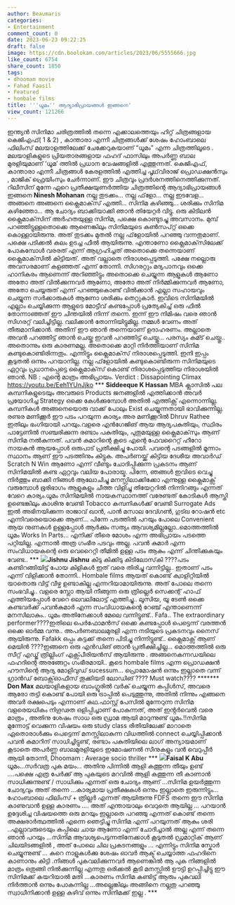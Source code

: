 ```yaml
---
author: Beaumaris
categories:
- Entertainment
comment_count: 0
date: 2023-06-23 09:22:25
draft: false
image: https://cdn.boolokam.com/articles/2023/06/5555666.jpg
like_count: 6754
share_count: 1850
tags:
- dhoomam movie
- Fahad Faasil
- Featured
- hombale films
title: '''ധൂമം'' ആദ്യാഭിപ്രായങ്ങൾ ഇങ്ങനെ'
view_count: 121266
---
```


ഇന്ത്യൻ സിനിമാ ചരിത്രത്തിൽ തന്നെ എക്കാലത്തെയും ഹിറ്റ് ചിത്രങ്ങളായ കെജിഎഫ്( 1 & 2) , കാന്താരാ എന്നീ ചിത്രങ്ങൾക്ക് ശേഷം ഹോംബാലെ ഫിലിംസ് മലയാളത്തിലേക്ക് ചേക്കേറുകയാണ് “ധൂമം” എന്ന ചിത്രത്തിലൂടെ . മലയാളികളുടെ പ്രിയതാരങ്ങളായ ഫഹദ് ഫാസിലും അപര്‍ണ്ണ ബാല മുരളിയുമാണ് ‘ധൂമ’ ത്തിൽ പ്രധാന വേഷങ്ങളിൽ എത്തുന്നത്. കെജിഎഫ്, കാന്താരാ എന്നീ ചിത്രങ്ങൾ കേരളത്തിൽ എത്തിച്ച പൃഥ്‌വിരാജ് പ്രൊഡക്ഷൻസും , മാജിക് ഫ്രെയിംസും ചേര്‍ന്നാണ്. ഈ ചിത്രവും പ്രദര്‍ശനത്തിനെത്തിക്കുന്നത്. റിലീസിന് മുന്നേ ഏറെ പ്രതീക്ഷയുണർത്തിയ ചിത്രത്തിന്റെ ആദ്യാഭിപ്രായങ്ങൾ ഇങ്ങനെ **Ninesh Mohanan** നല്ല തുടക്കം... നല്ല ഫ്‌ളോ... നല്ല ഇടവേള... അങ്ങനെ അങ്ങനെ ക്ലൈമാക്‌സ് എത്തി... സിനിമ കഴിഞ്ഞു... ശരിക്കും സിനിമ കഴിഞ്ഞോ... ആ ചോദ്യം ബാക്കിയാക്കി ഞാന്‍ തിയേറ്റര്‍ വിട്ടു. ഒരു കിടിലന്‍ ക്ലൈമാക്‌സിന് അര്‍ഹതയുള്ള സിനിമ, പക്ഷെ കൊണ്ടുടച്ചു അവസാനം. മുമ്പ് പറഞ്ഞിട്ടുള്ളതൊക്കെ ആണെങ്കിലും സിനിമയുടെ കണ്‍സപ്റ്റ് ഒക്കെ കൊള്ളായിരുന്നു. അത് തുടക്കം മുതല്‍ നല്ല ഫ്‌ളോയില്‍ പറഞ്ഞു വന്നതുമാണ്. പക്ഷെ പടിക്കല്‍ കലം ഉടച്ച ഫീല്‍ ആയിരുന്നു. എന്താണോ ക്ലൈമാക്‌സിലേക്ക് പോകുമ്പോള്‍ വരരത് എന്ന് ആഗ്രഹിച്ചത് അതൊക്കെ തന്നെയാണ് ക്ലൈമാക്‌സില്‍ കിട്ടിയത്. അത് വല്ലാതെ നിരാശപ്പെടുത്തി. പക്ഷേ നല്ലൊരു അവസരമാണ് കളഞ്ഞത് എന്ന് തോന്നി. സിഗരറ്റും മദ്യപാനവും ഒക്കെ ഹാനികരം ആണെന്ന് അറിഞ്ഞിട്ടും അതൊക്കെ ചെയ്യുന്ന ആളുകള്‍ ആണോ അതോ അത് വില്‍ക്കുന്നവര്‍ ആണോ, അതോ അത് നിര്‍മ്മിക്കുന്നവര്‍ ആണോ, അതോ ചെയ്യരുത് എന്ന് പറഞ്ഞുകൊണ്ട് വില്‍ക്കാന്‍ എല്ലാ സഹായവും ചെയ്യുന്ന സര്‍ക്കാരുകള്‍ ആണോ ശരിക്കും തെറ്റുകാര്‍. ഇവിടെ സിനിമയില്‍ എല്ലാം ചെയ്യിക്കുന്ന ആളുടെ മോട്ടീവ് കണ്ടപ്പോള്‍ പ്രത്യേകിച്ച് ഒരു ഫീല്‍ തോന്നാഞ്ഞത് ഈ ചിന്തയില്‍ നിന്ന് തന്നെ. ഇന്ന് ഈ നിമിഷം വരെ ഞാന്‍ സിഗരറ്റ് വലിച്ചിട്ടില്ല. വലിക്കാന്‍ തോന്നിയിട്ടുമില്ല. നമ്മള്‍ വേണം അത് തീരുമാനിക്കാന്‍. അതിന് ഈ ഞാന്‍ തന്നെയാണ് ഉദാഹരണം. അല്ലാതെ അവന്‍ പറഞ്ഞിട്ട് ഞാന്‍ ചെയ്തു ഇവന്‍ പറഞ്ഞിട്ട് ചെയ്തു... പരസ്യം കമ്ട് ചെയ്തു.. അതൊന്നും ഒരു കാരണമല്ല. അതൊക്കെ മാറ്റി നിര്‍ത്തിയാണ് സിനിമ കണ്ടുകൊണ്ടിരിന്നതും. എന്നിട്ടും ക്ലൈമാക്‌സ് നിരാശപ്പെടുത്തി. ഇനി ഇപ്പം കൂടുതല്‍ ഒന്നും പറയാനില്ല. നല്ല ഫ്‌ളോയില്‍ കണ്ടുകൊണ്ടിരുന്ന സിനിമയുടെ ഏറ്റവും പ്രധാനപ്പെട്ടെ ക്ലൈമാക്‌സ് കൊണ്ട് നിരാശപ്പെടുത്തിയ നിരാശയില്‍ ഞാന്‍. NB : എന്റെ മാത്രം അഭിപ്രായം. Verdict : Dissapointing Climax https://youtu.be/Eeh1YUnJjko *** **Siddeeque K Hassan** MBA ക്ലാസിൽ പല കമ്പനികളുടെയും അവരുടെ Products ജനങ്ങളിൽ എത്തിക്കാൻ അവർ പ്രയോഗിച്ച Strategy ഒക്കെ കേൾക്കുമ്പോൾ അതിൽ എത്തിക്സ് എന്നൊന്നില്ല. കമ്പനികൾ അങ്ങനെയൊരു വാക്ക് പോലും Exist ചെയ്യുന്നതായി ഭാവിക്കുന്നില്ല. രണ്ടര മണിക്കൂർ ഈ പടം പറയുന്ന കാര്യം അര മണിക്കൂറിൽ Dhruv Rathee ഇതിലും ഭംഗിയായി പറയും.വളരെ എൻഗേജിങ് ആയ ആദ്യപകുതിയും, സ്ഥിരം പാട്ടേണിൽ സഞ്ചരിക്കുന്ന രണ്ടാം പകുതിയും, പുതുമയുള്ള ക്ലൈമാക്‌സും ആണ് സിനിമ നൽകുന്നത്. പവൻ കുമാറിന്റെ കൂടെ എന്റെ ഫേവറൈറ്റ് ഹീറോ നായകൻ ആയപ്പോൾ ഒരുപാട് പ്രതീക്ഷിച്ചു പോയി. പവന്റെ പടങ്ങളിൽ മൂന്നാം സ്ഥാനം ആണ് ഈ പടത്തിനും കിട്ടുക. അപർണയ്ക്ക് കിട്ടിയ ദേശീയ അവാർഡ് Scratch N Win ആണോ എന്ന് വീണ്ടും ചോദിപ്പിക്കുന്ന പ്രകടനം ആണ് സിനിമയിൽ കണ്ട ഏറ്റവും വലിയ പോരായ്മ. പിന്നേ, ഞങ്ങൾ ഇവിടെ വെച്ചു നിർത്തും ബാക്കി നിങ്ങൾ ആലോചിച്ചു മനസ്സിലാക്കിക്കോ എന്നുള്ള ക്ലൈമാക്സ് വരുമ്പോൾ ഭൂരിഭാഗം ആളുകളും ചീത്ത വിളിച്ചു തിയേറ്ററിൽ നിന്നിറങ്ങും എന്നത് വേറെ കാര്യം.ധൂമം സിനിമയിൽ നായകസ്ഥാനത്ത് വരേണ്ടത് കോടികൾ ആസ്തി ഉണ്ടെങ്കിലും കാശിനു വേണ്ടി Tobacco കമ്പനികൾക്ക് വേണ്ടി Surrogate Ads ഇൽ അഭിനയിക്കുന്ന രാജാവ് ഖാൻ, പാൻ മസാല ദേവ്ഗൺ, ഗുട്ഖ റോഷൻ etc എന്നിവരെയൊക്കെ ആണ്... പിന്നേ പടത്തിൽ പറയും പോലെ Convenient ആയ നുണകൾ ഉള്ളപ്പോൾ ആർക്കും സത്യം ആവശ്യമില്ലല്ലോ..മൊത്തത്തിൽ ധൂമം Works In Parts... എനിക്ക് തീരെ മോശം എന്ന അഭിപ്രായം പടത്തെ പറ്റിയില്ല. എന്നാൽ അത്ര ഗംഭീര പടവും അല്ല. പവൻ കുമാർ എന്ന സംവിധായകന്റെ ഒരു വെറൈറ്റി തീമിൽ ഉള്ള പടം ആകും എന്ന് ചിന്തിക്കുകയും വേണ്ട.. *** **![](https://cdn.boolokam.com/articles/2023/06/5555666.jpg)Jishnu Jishnu** കിടു കിക്കിടു കിടിലോസ്‌കി ????പടം കണ്ടിറങ്ങിയിട്ട് പോയ കിളികൾ ഇത് വരെ തിരിച്ചു വന്നിട്ടില്ല.. ഇതാണ് പടം എന്ന് വിളിക്കാൻ തോന്നി.. Hombale films ആയത് കൊണ്ട് ക്വാളിറ്റിയിൽ യാതൊരു വിട്ട് വീഴ്ച ഉണ്ടാകില്ല എന്നറിയാമായിരുന്നു. അത് പോലെ തന്നെ സംഭവിച്ചു.. വളരെ സ്ലോ ആയി നീങ്ങുന്ന ഒരു ത്രില്ലെർ സെക്കന്റ്‌ ഹാഫ് എത്തിയപ്പോൾ വേറെ ലെവലിലോട്ട് എത്തിച്ചു.. ലൂസിയ, യൂ ടേൺ ഒക്കെ കണ്ടവർക്ക് പവൻകുമാർ എന്ന സംവിധായകന്റെ റേഞ്ച് എന്താണെന്ന് മനസിലാകും.. ധൂമം അതിനേക്കാൾ മേലെ വന്നിട്ടുണ്ട്.. Fafa.. The extraordinary performer????ഇതിലെ പെർഫോമൻസ് ഒക്കെ കണ്ടപ്പോൾ പെട്ടെന്ന് വരത്തൻ ഒക്കെ ഓർമ്മ വന്നു.. അപർണബാലമുരളി എന്ന നടിയുടെ പ്രകടനവും നൈസ് ആയിരുന്നു. Fafakk ഒപ്പം കട്ടക്ക് തന്നെ പിടിച്ചു നിന്നിട്ടുണ്ട്.. ക്ലൈമാക്സ്‌ ആണ് മെയിൻ ????ഇങ്ങനെ ഒരു എൻഡിങ് ഞാൻ പ്രതീക്ഷിച്ചില്ല... മൊത്തത്തിൽ ഒരു സീറ്റ്‌ എഡ്ജ് ത്രില്ലിംഗ് എക്സ്പീരിയൻസ് ആയിരുന്നു . അങ്ങനെകന്നഡയിലെ ഫഹദിന്റെ അരങ്ങേറ്റം ഗംഭീരമായി.. കൂടെ hombale films എന്ന പ്രൊഡക്ഷൻ ഹൗസിന്റെ ആദ്യ മോളിവുഡ് sucessum... പ്രൊമോഷൻ ഒന്നും ഇല്ലാതെ വന്ന് ഗ്രാൻഡ് ബോക്സ്ഓഫീസ് തൂക്കിയടി ലോഡിങ് ???? Must watch???? ******* **Don Max** മലയാളികളായ ബാംഗ്ലൂരിൽ വർക് ചെയ്യുന്ന കപ്പിൾസ്, അവരെ ആരോ തട്ടി കൊണ്ട് പോയി ഒരു ട്രാപ്പിൽ പെടുത്തുന്നു, അതിൽ നിന്നും എങ്ങനെ അവർ രക്ഷപെടും എന്നാണ് കഥ.ഫാസ്റ്റ് പേസിൽ മുന്നേറുന്ന സിനിമ വളരെയധികം നിഗൂഢത ഒളിപ്പിച്ചാണ് പോകുന്നത്, അത് ഇൻ്റർവെൽ വരെ മാത്രം , അതിനു ശേഷം സാധ ഒരു ഡ്രാമ ആയി മാറുന്നുണ്ട് ധൂമം.!!സിനിമ മുന്നോട്ട് വെക്കുന്ന വിഷയം ഒരു study class രീതിയിലേക്ക് മാറാതെ ഏതൊരാൾക്കും പെട്ടെന്ന് മനസ്സിലാകുന്ന വിധത്തിൽ connect ചെയ്യിപ്പിക്കാൻ പവൻ കുമാറിന് സാധിച്ചിട്ടുണ്ട്, രണ്ടാം പകുതിയിലെ ലാഗ് അന്യായമാണ് കൂടാതെ അപർണ്ണ ബാലമുരളിയുടെ ഇമോഷണൽ സീനുകളും വൻ വെറുപ്പീർ ആയി തോന്നി, Dhoomam : Average socio thriller *** **![](https://cdn.boolokam.com/articles/2023/06/wgwggg.jpg)Faisal K Abu** ധൂമം...സർവത്ര പുക മയം... അതിനു പിന്നിൽ ആളി കത്തുന്ന തീയും ഉണ്ട് ....പക്ഷെ എത്ര പേർക്ക് ആ പുകയുടെ മറവിൽ ആളി കത്തുന്ന തീ കാണാൻ സാധിക്കുന്നുണ്ട് / സാധിക്കും എന്നത് ഒരു ചോദ്യം ആണ് ...സിനിമ ഉയർത്തുന്ന ചോദ്യവും അത് തന്നെ ...കാര്യമായ പ്രതീക്ഷകൾ ഒന്നും ഇല്ലാതെ ഇരുന്നിട്ടും... ഹോംബാലെ ഫിലിംസ് + ത്രില്ലർ എന്നത് ആയിരുന്നു FDFS തന്നെ ഈ സിനിമ കാണുവാൻ ഉള്ള കാരണം .... അത് എന്തായാലും വെറുതെ ആയില്ല ... പറയാൻ ഉദ്ദേശിച്ച വിഷയത്തെ ഒരു മറയും ഇല്ലാതെ പറഞ്ഞു എന്നത് കൊണ്ട് തന്നെ അക്ഷരാർത്ഥത്തിൽ എന്നെ ഞെട്ടിച്ചു സിനിമ എന്ന് പറയുന്നത് ആകും ശരി ..എല്ലാവരുടെയും കപ്പിലെ ചായ ആണോ എന്ന് ചോദിച്ചാൽ അല്ല എന്ന് തന്നെ ഞാൻ പറയും ...സിനിമ ആവശ്യപെടുന്നതിനേക്കാൾ കൂടുതൽ ഡ്രമാറ്റിക് ആണ് ചിലയിടങ്ങളിൽ , അത് പോലെ ചില പ്രകടനങ്ങളും ... എന്നിട്ടും സിനിമ സ്കോർ ചെയ്യുന്നുണ്ട് ... കുറെ നാളുകൾക്കു ശേഷം ഓവർ ആക്ട് ചെയ്യാത്ത ഫഹദിനെ കാണാനും കിട്ടി .നിങ്ങൾ പുകവലിക്കുന്നവർ ആണെങ്കിൽ ആ പുക നിങ്ങളിൽ മാത്രം ഒതുങ്ങി നിൽക്കുന്നില്ല എന്നതു ഒരിക്കൽ കൂടി മനസ്സിൽ ഊട്ടി ഉറപ്പിച്ചിട്ടു ഈ സിനിമക്ക് കയറിയാൽ മതി ...കാരണം സിനിമ കണ്ടിട്ട് ആരും പുകവലി നിർത്താൻ ഒന്നും പോകുന്നില്ല ...അല്ലെങ്കിലും അങ്ങിനെ നല്ലതു പറഞ്ഞു സ്വാധീനിക്കാൻ ഉള്ള കഴിവ് ഒന്നും സിനിമക്ക് ഇല്ല . ***